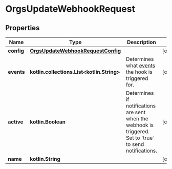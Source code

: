 
# OrgsUpdateWebhookRequest

## Properties
Name | Type | Description | Notes
------------ | ------------- | ------------- | -------------
**config** | [**OrgsUpdateWebhookRequestConfig**](OrgsUpdateWebhookRequestConfig.md) |  |  [optional]
**events** | **kotlin.collections.List&lt;kotlin.String&gt;** | Determines what [events](https://docs.github.com/webhooks/event-payloads) the hook is triggered for. |  [optional]
**active** | **kotlin.Boolean** | Determines if notifications are sent when the webhook is triggered. Set to &#x60;true&#x60; to send notifications. |  [optional]
**name** | **kotlin.String** |  |  [optional]



